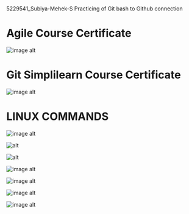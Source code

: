 #
5229541_Subiya-Mehek-S
Practicing of Git bash to Github connection

# Agile Course Certificate 
![image alt](https://github.com/Mehek-05/5229541_Subiya-Mehek-S/blob/d790763d3031736a7e81e1b366dda66f19416867/SDLC/Agile%20Course%20Great%20Learning%20Certificate.jpg)

# Git Simplilearn Course Certificate 
![image alt](https://github.com/Mehek-05/5229541_Subiya-Mehek-S/blob/2935bf207ded36db0a874a83ac122c7098c52048/SDLC/Git%20Simplilearn%20course%20certificate.jpg)

# LINUX COMMANDS

![image alt](https://github.com/Mehek-05/5229541_Subiya-Mehek-S/blob/d054bec551d37ebdc4c213cafa909cdfe4ff9a85/Linux%20commands/commands%201%20to%2048.png)

![alt](https://github.com/Mehek-05/5229541_Subiya-Mehek-S/blob/1975d1db8f4da9d0f0d68f45d1ffc325372b43f8/Linux%20commands/commands%2049%20to%20100.png)

![alt](https://github.com/Mehek-05/5229541_Subiya-Mehek-S/blob/d063d5e2cb215a3d494aacafd27164a2c6362398/Linux%20commands/commands%20101%20to%20155.png)

![image alt](https://github.com/Mehek-05/5229541_Subiya-Mehek-S/blob/545b50bca8bf84444b525826d33f237c42e732fb/Linux%20commands/commands%20156%20to%20166.png)

![image alt](https://github.com/Mehek-05/5229541_Subiya-Mehek-S/blob/850618b5c8cd11ae3d73ec556cbecde912270fa1/Linux%20commands/commands%20170%20to%20224.png)

![image alt](https://github.com/Mehek-05/5229541_Subiya-Mehek-S/blob/2674db648480a887f3ca355825aa8e9af09e8cba/Linux%20commands/commands%20225%20to%20279.png)

![image alt](https://github.com/Mehek-05/5229541_Subiya-Mehek-S/blob/e8afc0208cf51e8f6e5e95e7c5c83cb832ad2574/Linux%20commands/command%20280%20to%20303.png)
